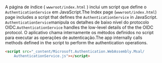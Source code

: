 <span data-ttu-id="21cde-101">A página de índice ( `wwwroot/index.html` ) inclui um script que define o `AuthenticationService` em JavaScript.</span><span class="sxs-lookup"><span data-stu-id="21cde-101">The Index page (`wwwroot/index.html`) page includes a script that defines the `AuthenticationService` in JavaScript.</span></span> <span data-ttu-id="21cde-102">`AuthenticationService`manipula os detalhes de baixo nível do protocolo OIDC.</span><span class="sxs-lookup"><span data-stu-id="21cde-102">`AuthenticationService` handles the low-level details of the the OIDC protocol.</span></span> <span data-ttu-id="21cde-103">O aplicativo chama internamente os métodos definidos no script para executar as operações de autenticação.</span><span class="sxs-lookup"><span data-stu-id="21cde-103">The app internally calls methods defined in the script to perform the authentication operations.</span></span>

```html
<script src="_content/Microsoft.Authentication.WebAssembly.Msal/
    AuthenticationService.js"></script>
```
